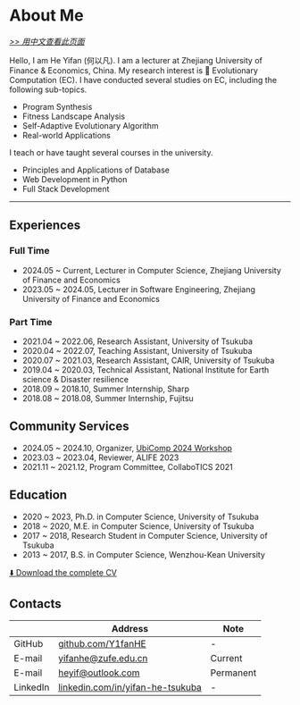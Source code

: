 # About Me

[*>> 用中文查看此页面*](/cn/aboutme/)

Hello, I am He Yifan (何以凡). I am a lecturer at Zhejiang University of Finance & Economics, China. My research interest is 🧬 Evolutionary Computation (EC). I have conducted several studies on EC, including the following sub-topics.

- Program Synthesis
- Fitness Landscape Analysis
- Self-Adaptive Evolutionary Algorithm
- Real-world Applications

I teach or have taught several courses in the university.

- Principles and Applications of Database
- Web Development in Python
- Full Stack Development

---

## Experiences

### Full Time

- 2024.05 ~ Current, Lecturer in Computer Science, Zhejiang University of Finance and Economics
- 2023.05 ~ 2024.05, Lecturer in Software Engineering, Zhejiang University of Finance and Economics

### Part Time

- 2021.04 ~ 2022.06, Research Assistant, University of Tsukuba
- 2020.04 ~ 2022.07, Teaching Assistant, University of Tsukuba
- 2020.07 ~ 2021.03, Research Assistant, CAIR, University of Tsukuba
- 2019.04 ~ 2020.03, Technical Assistant, National Institute for Earth science & Disaster resilience
- 2018.09 ~ 2018.10, Summer Internship, Sharp
- 2018.08 ~ 2018.08, Summer Internship, Fujitsu

## Community Services

- 2024.05 ~ 2024.10, Organizer, [UbiComp 2024 Workshop](https://idwac.github.io)
- 2023.03 ~ 2023.04, Reviewer, ALIFE 2023
- 2021.11 ~ 2021.12, Program Committee, CollaboTICS 2021

## Education

- 2020 ~ 2023, Ph.D. in Computer Science, University of Tsukuba
- 2018 ~ 2020, M.E. in Computer Science, University of Tsukuba
- 2017 ~ 2018, Research Student in Computer Science, University of Tsukuba
- 2013 ~ 2017, B.S. in Computer Science, Wenzhou-Kean University

[⬇️ Download the complete CV](yifan.2023.03.pdf)

## Contacts

| | Address | Note |
| - | - | - |
| GitHub | [github.com/Y1fanHE](https://github.com/Y1fanHE) | - |
| E-mail | [yifanhe@zufe.edu.cn](mailto:yifanhe@zufe.edu.cn) | Current |
| E-mail | [heyif@outlook.com](mailto:heyif@outlook.com) | Permanent |
| LinkedIn | [linkedin.com/in/yifan-he-tsukuba](https://linkedin.com/in/yifan-he-tsukuba) | - |
